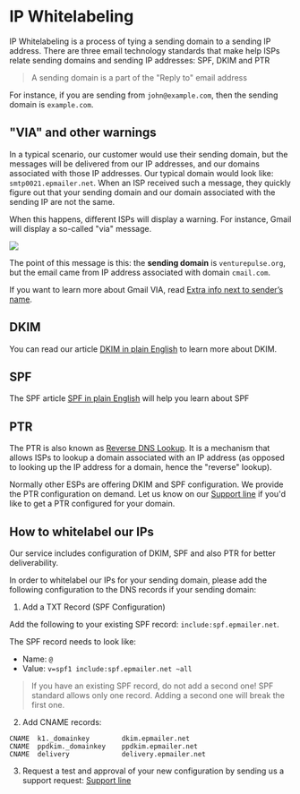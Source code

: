 # IP Whitelabeling 

IP Whitelabeling is a process of tying a sending  domain to a sending IP address.
There are three email technology standards that make help ISPs relate sending domains 
and sending IP addresses: SPF, DKIM and PTR 
 
 
> A sending domain is a part of the "Reply to" email address

For instance, if you are sending from `john@example.com`, then the sending domain is 
`example.com`.
 
## "VIA" and other warnings
 
In a typical scenario, our customer would use their sending domain, but the messages will be 
delivered from our IP addresses, and our domains associated with those IP addresses. 
Our typical domain would look like: `smtp0021.epmailer.net`. When an ISP received such a message, 
they quickly figure out  that your sending domain and our domain associated with the sending IP are not the same. 

When this happens, different ISPs will display a warning. For instance, Gmail will display a so-called "via" message. 


![](images/via-message.png)

 
The point of this message is  this: the **sending domain** is `venturepulse.org`, but the email came from IP address 
 associated with domain `cmail.com`. 

If you want to learn more about Gmail VIA, read [Extra info next to sender’s name](https://support.google.com/mail/answer/1311182?hl=en). 


## DKIM

You can read our article [DKIM in plain English](https://expresspigeon.com/blog/2012/04/18/dkim-in-plain-english-and-a-few-internet-terms)
to learn more about DKIM.

## SPF

The SPF article [SPF in plain English](https://expresspigeon.com/blog/2012/01/18/spf-in-plain-english-and-a-few-internet-terms)
 will help you learn about SPF
 
## PTR

The PTR is also known as [Reverse DNS Lookup](https://en.wikipedia.org/wiki/Reverse_DNS_lookup). 
It is a mechanism that allows ISPs to lookup a domain associated with an IP address 
(as opposed to looking up the IP address for a domain, hence the "reverse" lookup).

Normally other ESPs are offering DKIM and SPF configuration. We provide the PTR configuration on demand. 
 Let us know on our [Support line](https://expresspigeon.com/support) if you'd like to get a PTR configured for your domain. 
 
## How to whitelabel our IPs

Our service includes configuration of DKIM, SPF and also PTR for better deliverability. 

In order to whitelabel our IPs for your sending domain, please add the following configuration to the DNS records 
if your sending domain: 


 
1. Add a TXT Record (SPF Configuration)
 
Add the following to your existing SPF record: `include:spf.epmailer.net`. 
 
The SPF record needs to look like:
 
* Name: `@`
* Value: `v=spf1 include:spf.epmailer.net ~all`


> If you have an existing SPF record, do not add a second one! SPF standard allows only one record. 
 Adding a second one will break the first one. 
 
2. Add CNAME records:
 
```
CNAME  k1._domainkey        dkim.epmailer.net
CNAME  ppdkim._domainkey    ppdkim.epmailer.net
CNAME  delivery             delivery.epmailer.net 
```    

3. Request a test  and approval of your new configuration by sending us 
a support request: [Support line](https://expresspigeon.com/support)  
 